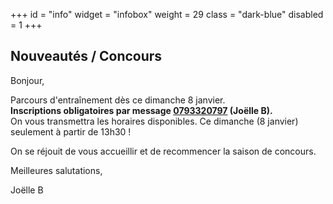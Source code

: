 +++
id = "info"
widget = "infobox"
weight = 29
class = "dark-blue"
disabled = 1
+++
## Nouveautés / Concours

Bonjour,

Parcours d'entraînement dès ce dimanche 8 janvier.<br/>
**Inscriptions obligatoires par message [0793320797](https://wa.me/41793320797)  (Joëlle B).**<br/>
On vous transmettra les horaires disponibles. Ce dimanche (8 janvier) seulement à partir de 13h30 !<br/>

On se réjouit de vous accueillir et de recommencer la saison de concours.

Meilleures salutations,

Joëlle B